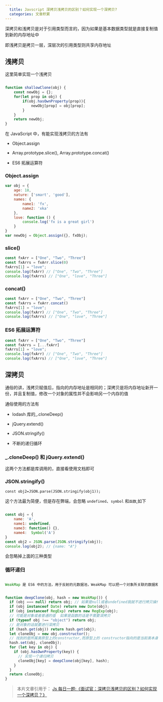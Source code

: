 ```yaml
---
  title: Javscript 深拷贝浅拷贝的区别？如何实现一个深拷贝?
  categories: 文章积累
---
```


深拷贝和浅拷贝是对于引用类型而言的，因为如果是基本数据类型就是直接复制值到新的内存地址中

即浅拷贝是拷贝一层，深层次的引用类型则共享内存地址

## 浅拷贝

这里简单实现一个浅拷贝

```js

function shallowClone(obj) {
    const newObj = {};
    for(let prop in obj) {
        if(obj.hasOwnProperty(prop)){
            newObj[prop] = obj[prop];
        }
    }
    return newObj;
}
```

在 JavaScript 中，有能实现浅拷贝的方法有

* Object.assign

* Array.prototype.slice(), Array.prototype.concat()

* ES6 拓展运算符

### Object.assign

```js
var obj = {
    age: 18,
    nature: ['smart', 'good'],
    names: {
        name1: 'fx',
        name2: 'xka'
    },
    love: function () {
        console.log('fx is a great girl')
    }
}
var newObj = Object.assign({}, fxObj);
```

### slice()

```js
const fxArr = ["One", "Two", "Three"]
const fxArrs = fxArr.slice(0)
fxArrs[1] = "love";
console.log(fxArr) // ["One", "Two", "Three"]
console.log(fxArrs) // ["One", "love", "Three"]
```

### concat()

```js
const fxArr = ["One", "Two", "Three"]
const fxArrs = fxArr.concat()
fxArrs[1] = "love";
console.log(fxArr) // ["One", "Two", "Three"]
console.log(fxArrs) // ["One", "love", "Three"]
```

### ES6 拓展运算符

```js
const fxArr = ["One", "Two", "Three"]
const fxArrs = [...fxArr]
fxArrs[1] = "love";
console.log(fxArr) // ["One", "Two", "Three"]
console.log(fxArrs) // ["One", "love", "Three"]
```

## 深拷贝

通俗的讲，浅拷贝赋值后，指向的内存地址是相同的；深拷贝是将内存地址新开一份，并且复制值，修改一个对象的属性并不会影响另一个内存的值

通俗使用的方法有

* lodash 库的_.cloneDeep()

* jQuery.extend()

* JSON.stringify()

* 不断的递归循环

### _.cloneDeep() 和 jQuery.extend()

这两个方法都是库调用的，直接看使用文档即可

### JSON.stringify()

```plain
const obj2=JSON.parse(JSON.stringify(obj1));
```

这个方法最为简便，但是存在弊端，会忽略 `undefined`、`symbol` 和`函数`,如下

```js

const obj = {
    name: 'A',
    name1: undefined,
    name3: function() {},
    name4:  Symbol('A')
}
const obj2 = JSON.parse(JSON.stringify(obj));
console.log(obj2); // {name: "A"}
```

会忽略掉上面的三种类型

### 循环递归

```js

WeakMap 是 ES6 中的方法，用于反射的元数据池，WeakMap 可以把一个对象所关联的数据和该对象的生命周期联系起来。当对象被销毁，其关联的数据也被释放。


function deepClone(obj, hash = new WeakMap()) {
  if (obj === null) return obj; // 如果是null或者undefined我就不进行拷贝操作
  if (obj instanceof Date) return new Date(obj);
  if (obj instanceof RegExp) return new RegExp(obj);
  // 可能是对象或者普通的值  如果是函数的话是不需要深拷贝
  if (typeof obj !== "object") return obj;
  // 是对象的话就要进行深拷贝
  if (hash.get(obj)) return hash.get(obj);
  let cloneObj = new obj.constructor();
  // 找到的是所属类原型上的constructor,而原型上的 constructor指向的是当前类本身
  hash.set(obj, cloneObj);
  for (let key in obj) {
    if (obj.hasOwnProperty(key)) {
      // 实现一个递归拷贝
      cloneObj[key] = deepClone(obj[key], hash);
    }
  }
  return cloneObj;
}
```



> 本片文章引用于：
> [Js 每日一题:《面试官：深拷贝浅拷贝的区别？如何实现一个深拷贝？》](https://mp.weixin.qq.com/s/m0alHaSzbKr7BJCdakPuqQ)
>
